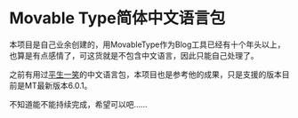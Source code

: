 Movable Type简体中文语言包
=================

本项目是自己业余创建的，用MovableType作为Blog工具已经有十个年头以上，也算是有点感情了，可这货就是不包含中文语言，因此只能自己处理了。

之前有用过[平生一笑](http://www.thinkjam.org/zoptuno/projects/zh-movable-type.html)的中文语言包，本项目也是参考他的成果，只是支援的版本目前是MT最新版本6.0.1。

不知道能不能持续完成，希望可以吧……
